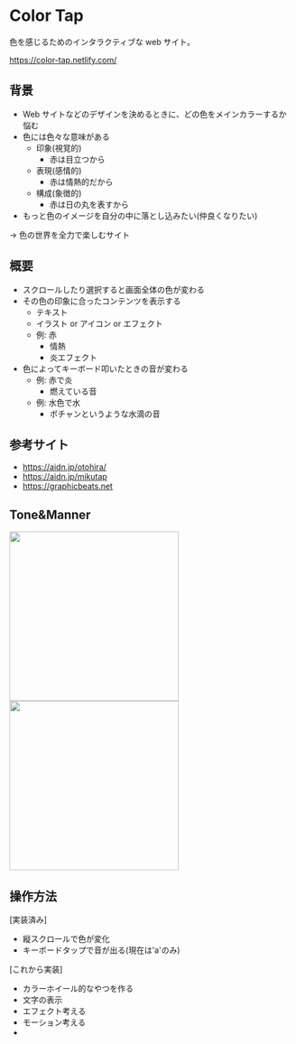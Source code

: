 # Color Tap

色を感じるためのインタラクティブな web サイト。

https://color-tap.netlify.com/

## 背景

- Web サイトなどのデザインを決めるときに、どの色をメインカラーするか悩む
- 色には色々な意味がある
  - 印象(視覚的)
    - 赤は目立つから
  - 表現(感情的)
    - 赤は情熱的だから
  - 構成(象徴的)
    - 赤は日の丸を表すから
- もっと色のイメージを自分の中に落とし込みたい(仲良くなりたい)

→ 色の世界を全力で楽しむサイト

## 概要

- スクロールしたり選択すると画面全体の色が変わる
- その色の印象に合ったコンテンツを表示する
  - テキスト
  - イラスト or アイコン or エフェクト
  - 例: 赤
    - 情熱
    - 炎エフェクト
- 色によってキーボード叩いたときの音が変わる
  - 例: 赤で炎
    - 燃えている音
  - 例: 水色で水
    - ポチャンというような水滴の音

## 参考サイト

- https://aidn.jp/otohira/
- https://aidn.jp/mikutap
- https://graphicbeats.net

## Tone&Manner

<img src="https://i.imgur.com/cwqdPBe.jpg" width="300">
<img src="https://i.imgur.com/yzvhTJd.jpg" width="300">

## 操作方法

[実装済み]

- 縦スクロールで色が変化
- キーボードタップで音が出る(現在は'a'のみ)

[これから実装]

- カラーホイール的なやつを作る
- 文字の表示
- エフェクト考える
- モーション考える
-
